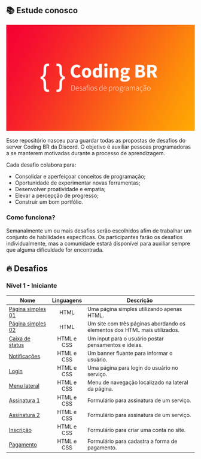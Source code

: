 ## :books: Estude conosco

![Banner Conding Br](./banner.png)

Esse repositório nasceu para guardar todas as propostas de desafios
do server Coding BR da Discord. O objetivo é auxiliar pessoas programadoras
a se manterem motivadas durante a processo de aprendizagem.

Cada desafio colabora para:

- Consolidar e aperfeiçoar conceitos de programação;
- Oportunidade de experimentar novas ferramentas;
- Desenvolver proatividade e empatia;
- Elevar a percepção de progresso;
- Construir um bom portfólio.

### Como funciona?
Semanalmente um ou mais desafios serão escolhidos afim de trabalhar um conjunto de habilidades específicas.
Os participantes farão os desafios individualmente, mas a comunidade estará disponível para auxiliar sempre
que alguma dificuldade for encontrada.

## :fire: Desafios

### Nível 1 - Iniciante
|       Nome      | Linguagens  | Descrição                                            |
|---------------|:------------:|------------------------------------------------------|
| [Página simples 01](https://imgur.com/YPaa20F) |    HTML    | Uma página simples utilizando apenas HTML.|
| [Página simples 02](https://imgur.com/a/kF8S2sQ) |    HTML    | Um site com três páginas abordando os elementos dos HTML mais utilizados.|
| [Caixa de status](https://dribbble.com/shots/6249841-DailyUI-081-Status-Update/attachments) | HTML e CSS | Um input para o usuário postar pensamentos e ideias.|
| [Notificações](https://dribbble.com/shots/9837444-Toast-Messages-v2/attachments/1870332?mode=media) | HTML e CSS | Um banner fluante para informar o usuário.|
| [Login](https://dribbble.com/shots/14213751-Welcome-Back/attachments/5853344?mode=media) | HTML e CSS | Uma página para login do usuário no serviço.|
| [Menu lateral](https://dribbble.com/shots/14050603-Web-Navigation/attachments/5669216?mode=media) | HTML e CSS | Menu de navegação localizado na lateral da página.|
| [Assinatura 1](https://dribbble.com/shots/11008463-Select-billing-period/attachments/2601617?mode=media) | HTML e CSS | Formulário para assinatura de um serviço.|
| [Assinatura 2](https://dribbble.com/shots/6330556-Billing-Dashboard/attachments) | HTML e CSS | Formulário para assinatura de um serviço.|
| [Inscrição](https://dribbble.com/shots/14019613-Sign-up-form) | HTML e CSS | Formulário para criar uma conta no site.|
| [Pagamento](https://dribbble.com/shots/2336027-Email-Receipt-Day-017-dailyui) | HTML e CSS | Formulário para cadastra a forma de pagamento.|
